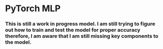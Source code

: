 # PyTorch MLP
### This is still a work in progress model. I am still trying to figure out how to train and test the model for proper accuracy therefore, I am aware that I am still missing key components to the model. 

